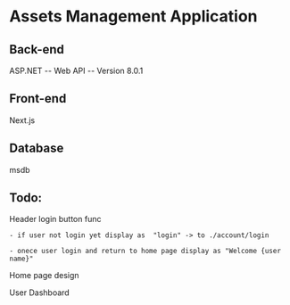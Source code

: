 # Assets Management Application

## Back-end
ASP.NET -- Web API -- Version 8.0.1

## Front-end
Next.js

## Database
msdb

## Todo:
Header login button func
    
    - if user not login yet display as  "login" -> to ./account/login
    
    - onece user login and return to home page display as "Welcome {user name}"


Home page design


User Dashboard
